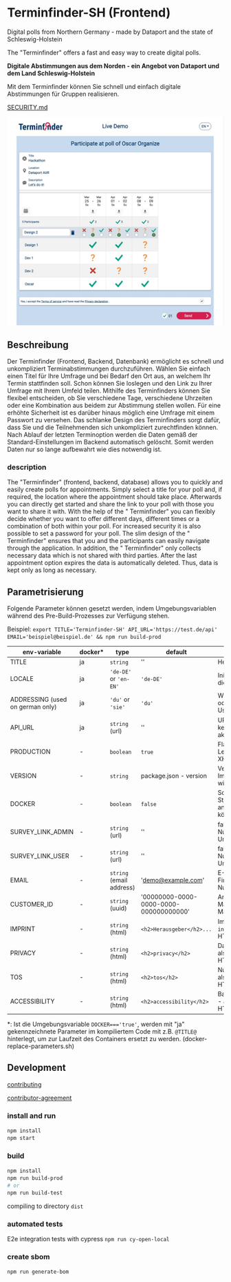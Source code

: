 # Terminfinder-SH (Frontend)

Digital polls from Northern Germany - made by Dataport and the state of Schleswig-Holstein

The "Terminfinder" offers a fast and easy way to create digital polls.

**Digitale Abstimmungen aus dem Norden - ein Angebot von Dataport und dem Land Schleswig-Holstein**

Mit dem Terminfinder können Sie schnell und einfach digitale Abstimmungen für Gruppen realisieren.

[SECURITY.md](./SECURITY.md)

![An ongoing poll for a hackathon.](screenshot.jpeg "Screenshot of Terminfinder")

## Beschreibung

Der Terminfinder (Frontend, Backend, Datenbank) ermöglicht es schnell und unkompliziert Terminabstimmungen
durchzuführen. Wählen Sie einfach einen Titel für Ihre Umfrage und bei Bedarf den Ort aus, an welchem Ihr Termin
stattfinden soll. Schon können Sie loslegen und den Link zu Ihrer Umfrage mit Ihrem Umfeld teilen. Mithilfe des
Terminfinders können Sie flexibel entscheiden, ob Sie verschiedene Tage, verschiedene Uhrzeiten oder eine Kombination
aus beidem zur Abstimmung stellen wollen. Für eine erhöhte Sicherheit ist es darüber hinaus möglich eine Umfrage mit
einem Passwort zu versehen. Das schlanke Design des Terminfinders sorgt dafür, dass Sie und die Teilnehmenden sich
unkompliziert zurechtfinden können. Nach Ablauf der letzten Terminoption werden die Daten gemäß der
Standard-Einstellungen im Backend automatisch gelöscht. Somit werden Daten nur so lange aufbewahrt wie dies notwendig
ist.

### description

The "Terminfinder" (frontend, backend, database) allows you to quickly and easily create polls for appointments. Simply
select a title for your poll and, if required, the location where the appointment should take place. Afterwards you can
directly get started and share the link to your poll with those you want to share it with. With the help of the "
Terminfinder" you can flexibly decide whether you want to offer different days, different times or a combination of both
within your poll. For increased security it is also possible to set a password for your poll. The slim design of the "
Terminfinder" ensures that you and the participants can easily navigate through the application. In addition, the "
Terminfinder" only collects necessary data which is not shared with third parties. After the last appointment option
expires the data is automatically deleted. Thus, data is kept only as long as necessary.

## Parametrisierung

Folgende Parameter können gesetzt werden, indem Umgebungsvariablen während des Pre-Build-Prozesses zur Verfügung stehen.

Beispiel: ```export TITLE='Terminfinder-SH' API_URL='https://test.de/api' EMAIL='beispiel@beispiel.de' && npm run build-prod```

| env-variable                     | docker* | type                     | default                                | description                                                           |
|----------------------------------|---------|--------------------------|----------------------------------------|-----------------------------------------------------------------------|
| TITLE                            | ja      | `string`                 | ''                                     | Headline                                                              |
| LOCALE                           | ja      | `'de-DE'` or `'en-EN'`   | `'de-DE'`                              | Initiale Sprache, bis User die Sprache ändert                         |
| ADDRESSING (used on german only) | ja      | `'du'` or `'sie'`        | `'du'`                                 | Wird der User geduzt oder gesiezt. Nicht vom User anpassbar.          |
| API_URL                          | ja      | `string` (url)           | ''                                     | URL des Backends. Bei keinem Wert wird die aktuelle URL verwendet     |
| PRODUCTION                       | -       | `boolean`                | `true`                                 | Flag für Angular, Log-Level, Timeout-Zeit für XHR                     |
| VERSION                          | -       | `string`                 | package.json - version                 | Versionsnummer, die im Impressum angezeigt wird                       |
| DOCKER                           | -       | `boolean`                | `false`                                | Sollen Parameter zum Start des Docker-Images angepasst werden können. |
| SURVEY_LINK_ADMIN                | -       | `string` (url)           | ''                                     | falls vorhanden, Link für Nutzerbefragung von Umfrage-Admins          |
| SURVEY_LINK_USER                 | -       | `string` (url)           | ''                                     | falls vorhanden, Link für Nutzerbefragung von Umfrage-Teilnehmenden   |
| EMAIL                            | -       | `string` (email address) | 'demo@example.com'                     | E-Mail-Adresse des First-Level-Supports für Nutzende                  |
| CUSTOMER_ID                      | -       | `string` (uuid)          | '00000000-0000-0000-0000-000000000000' | Anwendung ist Mandantenfähig - Mandanten-ID                           |
| IMPRINT                          | -       | `string` (html)          | `<h2>Herausgeber</h2>...`              | Impressum - als `innerHTML`, string mit HTML-Tags                     |
| PRIVACY                          | -       | `string` (html)          | `<h2>privacy</h2>`                     | Datenschutzerklärung - als `innerHTML`, string mit HTML-Tags          |
| TOS                              | -       | `string` (html)          | `<h2>tos</h2>`                         | Nutzungsbedingungen - als `innerHTML`, string mit HTML-Tags           |
| ACCESSIBILITY                    | -       | `string` (html)          | `<h2>accessibility</h2>`               | Barrierefreiheitserklärung - als `innerHTML`, string mit HTML-Tags    |

*: Ist die Umgebungsvariable `DOCKER==='true'`, werden mit "ja" gekennzeichnete Parameter im kompiliertem Code mit
z.B. `@TITLE@` hinterlegt, um zur Laufzeit des Containers ersetzt zu werden. (docker-replace-parameters.sh)

## Development

[contributing](./CONTRIBUTING.md)

[contributor-agreement](./CONTRIBUTOR-AGREEMENT.md)

### install and run

```bash
npm install
npm start
```

### build

```bash
npm install
npm run build-prod
# or
npm run build-test
```

compiling to directory `dist`

### automated tests

E2e integration tests with cypress `npm run cy-open-local`

### create sbom

```
npm run generate-bom
```
